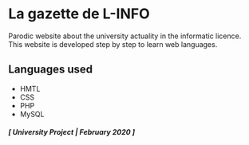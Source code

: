 # La gazette de L-INFO
Parodic website about the university actuality in the informatic licence.<br/>
This website is developed step by step to learn web languages.

## Languages used
- HMTL
- CSS 
- PHP
- MySQL

#### <em>[ University Project | February 2020 ]</em>
